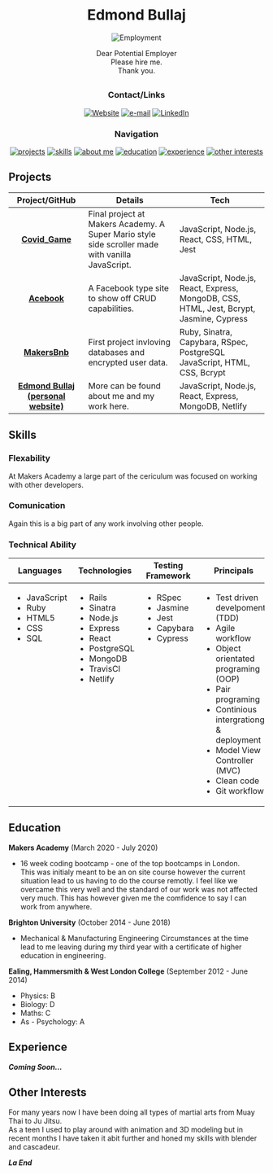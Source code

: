 <div align="center">

# Edmond Bullaj

![Employment](https://img.shields.io/badge/Employment_Status-I_Need_Money-red)

Dear Potential Employer  
Please hire me.  
Thank you.  

<h2>

### Contact/Links

[![Website]](https://edmondbullaj.netlify.app/)
[![e-mail]](mailto:edmond.b@hotmail.co.uk)
[![LinkedIn]](https://www.linkedin.com/in/edmond-bullaj-2402a811a/)

### Navigation

[![projects](https://img.shields.io/badge/-Projects-red?style=for-the-badge)](#projects)
[![skills](https://img.shields.io/badge/-Skills-red?style=for-the-badge)](#skills)
[![about me](https://img.shields.io/badge/-About_Me-red?style=for-the-badge)](#about-me)
[![education](https://img.shields.io/badge/-Education-red?style=for-the-badge)](#education)
[![experience](https://img.shields.io/badge/-Experience-red?style=for-the-badge)](#experience)
[![other interests](https://img.shields.io/badge/-Other_Interests-red?style=for-the-badge)](#other-interests)

</div>

</h2>

## Projects

| Project/GitHub          | Details                                                                                         | Tech                                |
| :---------------------: | ----------------------------------------------------------------------------------------------- | ----------------------------------- |
| **[Covid_Game]** | Final project at Makers Academy. A Super Mario style side scroller made with vanilla JavaScript. | JavaScript, Node.js, React, CSS, HTML, Jest |
| **[Acebook]** | A Facebook type site to show off CRUD capabilities. | JavaScript, Node.js, React, Express, MongoDB, CSS, HTML, Jest, Bcrypt, Jasmine, Cypress |
| **[MakersBnb]** | First project invloving databases and encrypted user data. | Ruby, Sinatra, Capybara, RSpec, PostgreSQL JavaScript, HTML, CSS, Bcrypt |
| **[Edmond Bullaj (personal website)]** | More can be found about me and my work here. | JavaScript, Node.js, React, Express, MongoDB, Netlify |

## Skills

### Flexability

At Makers Academy a large part of the cericulum was focused on working with other developers.   

### Comunication

Again this is a big part of any work involving other people. 

### Technical Ability

<table>
  <thead>
    <tr>
      <th>Languages</th>
      <th>Technologies</th>
      <th>Testing Framework</th>
      <th>Principals</th>
      <th>Other Technologies</th>
    </tr>
  </thead>
  <tbody>
    <tr>
      <td style="vertical-align: top">
        <ul>
          <li>JavaScript</li>
          <li>Ruby</li>
          <li>HTML5</li>
          <li>CSS</li>
          <li>SQL</li>
        </ul>
      </td>
      <td style="vertical-align: top">
        <ul>
          <li>Rails</li>
          <li>Sinatra</li>
          <li>Node.js</li>
          <li>Express</li>
          <li>React</li>
          <li>PostgreSQL</li>
          <li>MongoDB</li>
          <li>TravisCI</li>
          <li>Netlify</li>
        </ul>
      </td>
      <td style="vertical-align: top">
        <ul>
          <li>RSpec</li>
          <li>Jasmine</li>
          <li>Jest</li>
          <li>Capybara</li>
          <li>Cypress</li>
        </ul>
      </td>
      <td style="vertical-align: top">
        <ul>
          <li>Test driven develpoment (TDD)</li>
          <li>Agile workflow</li>
          <li>Object orientated programing (OOP)</li>
          <li>Pair programing</li>
          <li>Continious intergrationg & deployment</li>
          <li>Model View Controller (MVC)</li>
          <li>Clean code</li>
          <li>Git workflow</li>
        </ul>
      </td>
      <td style="vertical-align: top">
        <ul>
          <li>Git</li>
          <li>MongoDB</li>
          <li>PostgreSQL</li>
          <li>Blender</li>
          <li>Unity</li>
        </ul>
      </td>
    </tr>
  </tbody>
</table>

## Education

**Makers Academy**
(March 2020 - July 2020)
* 16 week coding bootcamp - one of the top bootcamps in London.  
This was initialy meant to be an on site course however the current situation lead to us having to do the course remotly. I feel like we overcame this very well and the standard of our work was not affected very much. This has however given me the comfidence to say I can work from anywhere.

**Brighton University**
(October 2014 - June 2018)
* Mechanical & Manufacturing Engineering
Circumstances at the time lead to me leaving during my third year with a certificate of higher education in engineering.

**Ealing, Hammersmith & West London College** 
(September 2012 - June 2014)
* Physics: B
* Biology: D
* Maths: C
* As - Psychology: A

## Experience

**_Coming Soon..._**

## Other Interests

For many years now I have been doing all types of martial arts from Muay Thai to Ju Jitsu.   
As a teen I used to play around with animation and 3D modeling but in recent months I have taken it abit further and honed my skills with blender and cascadeur.

**_La End_**

<!-- Project Links -->

[Covid_Game]: https://github.com/edmond-b/Covid_Game
[Acebook]: https://github.com/edmond-b/acebook-NO-de-Problem
[MakersBnb]: https://github.com/edmond-b/Makersbnb
[Edmond Bullaj (personal website)]: https://github.com/edmond-b/website

<!-- Badge Links -->

[Website]: https://img.shields.io/badge/Website-grey?style=for-the-badge&logo=React&logoColor=red
[linkedIn]: https://img.shields.io/badge/LinkedIn-blue?style=for-the-badge&logo=linkedin
[e-mail]: https://img.shields.io/badge/email-orange?style=for-the-badge&logo=gmail&logoColor=white
